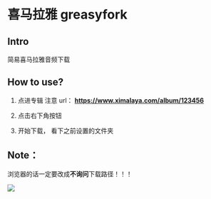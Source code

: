 # 喜马拉雅 greasyfork 

## Intro

简易喜马拉雅音频下载

## How to use?

1. 点进专辑 注意 url： **https://www.ximalaya.com/album/123456**

1. 点击右下角按钮

1. 开始下载， 看下之前设置的文件夹

## Note：

浏览器的话一定要改成**不询问**下载路径！！！

![](https://i.ytimg.com/vi/B9HqVUg_nww/maxresdefault.jpg)
